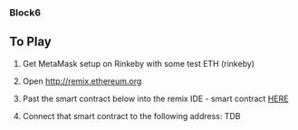 ### Block6


## To Play

1) Get MetaMask setup on Rinkeby with some test ETH (rinkeby)

2) Open http://remix.ethereum.org

3) Past the smart contract below into the remix IDE - smart contract [HERE](https://raw.githubusercontent.com/ConsenSys/block6/master/contracts/Puzzel.sol?token=ABmxGB6-HHSjkF7vvSERhb_sA_iF9JMGks5bv4k7wA%3D%3D)

4) Connect that smart contract to the following address: TDB

